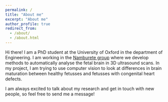 ```yaml
---
permalink: /
title: "About me"
excerpt: "About me"
author_profile: true
redirect_from: 
  - /about/
  - /about.html
---
```


Hi there! I am a PhD student at the University of Oxford in the department of Engineering. I am working in the [Namburete group](http://users.ox.ac.uk/~some2959/index.html) where we develop methods to automatically analyse the fetal brain in 3D ultrasound scans. In my project, I am trying to use computer vision to look at differences in brain maturation between healthy fetusses and fetusses with congenital heart defects. 

I am always excited to talk about my research and get in touch with new people, so feel free to send me a message!


